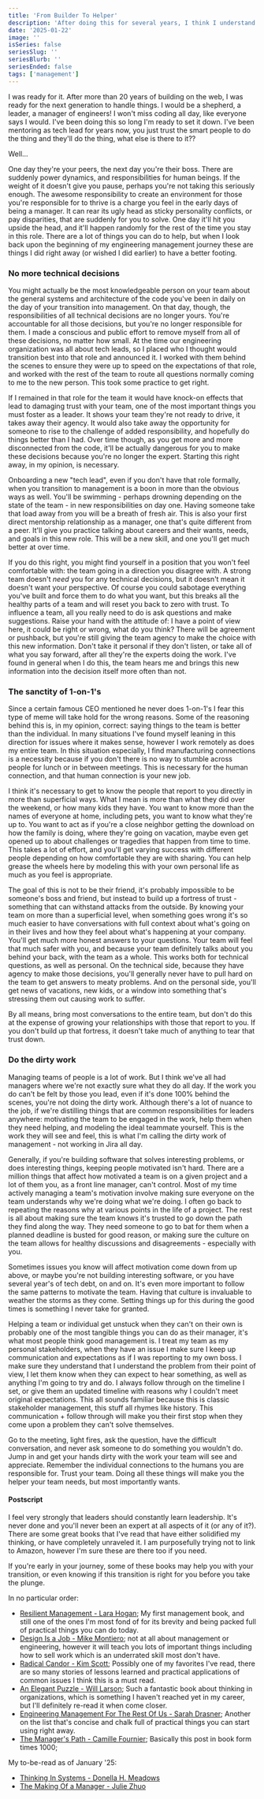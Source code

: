 ```yaml
---
title: 'From Builder To Helper'
description: 'After doing this for several years, I think I understand how to help someone that just started the journey transition into Engineering Management. These are the learnings from things that I changed on day one, and others I wish I changed on day one.'
date: '2025-01-22'
image: ''
isSeries: false
seriesSlug: ''
seriesBlurb: ''
seriesEnded: false
tags: ['management']
---
```


I was ready for it. After more than 20 years of building on the web, I was ready for the next generation to handle things. I would be a shepherd, a leader, a manager of engineers! I won't miss coding all day, like everyone says I would. I've been doing this so long I'm ready to set it down. I've been mentoring as tech lead for years now, you just trust the smart people to do the thing and they'll do the thing, what else is there to it??

Well...

One day they're your peers, the next day you're their boss. There are suddenly power dynamics, and responsibilities for human beings. If the weight of it doesn't give you pause, perhaps you're not taking this seriously enough. The awesome responsibility to create an environment for those you're responsible for to thrive is a charge you feel in the early days of being a manager. It can rear its ugly head as sticky personality conflicts, or pay disparities, that are suddenly for you to solve. One day it'll hit you upside the head, and it'll happen randomly for the rest of the time you stay in this role. There are a lot of things you can do to help, but when I look back upon the beginning of my engineering management journey these are things I did right away (or wished I did earlier) to have a better footing.

### No more technical decisions

You might actually be the most knowledgeable person on your team about the general systems and architecture of the code you've been in daily on the day of your transition into management. On that day, though, the responsibilities of all technical decisions are no longer yours. You're accountable for all those decisions, but you're no longer responsible for them. I made a conscious and public effort to remove myself from all of these decisions, no matter how small. At the time our engineering organization was all about tech leads, so I placed who I thought would transition best into that role and announced it. I worked with them behind the scenes to ensure they were up to speed on the expectations of that role, and worked with the rest of the team to route all questions normally coming to me to the new person. This took some practice to get right.

If I remained in that role for the team it would have knock-on effects that lead to damaging trust with your team, one of the most important things you must foster as a leader. It shows your team they're not ready to drive, it takes away their agency. It would also take away the opportunity for someone to rise to the challenge of added responsibility, and hopefully do things better than I had. Over time though, as you get more and more disconnected from the code, it'll be actually dangerous for you to make these decisions because you're no longer the expert. Starting this right away, in my opinion, is necessary.

Onboarding a new "tech lead", even if you don't have that role formally, when you transition to management is a boon in more than the obvious ways as well. You'll be swimming - perhaps drowning depending on the state of the team - in new responsibilities on day one. Having someone take that load away from you will be a breath of fresh air. This is also your first direct mentorship relationship as a manager, one that's quite different from a peer. It'll give you practice talking about careers and their wants, needs, and goals in this new role. This will be a new skill, and one you'll get much better at over time.

If you do this right, you might find yourself in a position that you won't feel comfortable with: the team going in a direction you disagree with. A strong team doesn't *need* you for any technical decisions, but it doesn't mean it doesn't want your perspective. Of course you could sabotage everything you've built and force them to do what you want, but this breaks all the healthy parts of a team and will reset you back to zero with trust. To influence a team, all you really need to do is ask questions and make suggestions. Raise your hand with the attitude of: I have a point of view here, it could be right or wrong, what do you think? There will be agreement or pushback, but you're still giving the team agency to make the choice with this new information. Don't take it personal if they don't listen, or take all of what you say forward, after all they're the experts doing the work. I've found in general when I do this, the team hears me and brings this new information into the decision itself more often than not.

### The sanctity of 1-on-1's

Since a certain famous CEO mentioned he never does 1-on-1's I fear this type of meme will take hold for the wrong reasons. Some of the reasoning behind this is, in my opinion, correct: saying things to the team is better than the individual. In many situations I've found myself leaning in this direction for issues where it makes sense, however I work remotely as does my entire team. In this situation especially, I find manufacturing connections is a necessity because if you don't there is no way to stumble across people for lunch or in between meetings. This is necessary for the human connection, and that human connection is your new job.

I think it's necessary to get to know the people that report to you directly in more than superficial ways. What I mean is more than what they did over the weekend, or how many kids they have. You want to know more than the names of everyone at home, including pets, you want to know what they're up to. You want to act as if you're a close neighbor getting the download on how the family is doing, where they're going on vacation, maybe even get opened up to about challenges or tragedies that happen from time to time. This takes a lot of effort, and you'll get varying success with different people depending on how comfortable they are with sharing. You can help grease the wheels here by modeling this with your own personal life as much as you feel is appropriate.

The goal of this is not to be their friend, it's probably impossible to be someone's boss and friend, but instead to build up a fortress of trust - something that can withstand attacks from the outside. By knowing your team on more than a superficial level, when something goes wrong it's so much easier to have conversations with full context about what's going on in their lives and how they feel about what's happening at your company. You'll get much more honest answers to your questions. Your team will feel that much safer with you, and because your team definitely talks about you behind your back, with the team as a whole. This works both for technical questions, as well as personal. On the technical side, because they have agency to make those decisions, you'll generally never have to pull hard on the team to get answers to meaty problems. And on the personal side, you'll get news of vacations, new kids, or a window into something that's stressing them out causing work to suffer.

By all means, bring most conversations to the entire team, but don't do this at the expense of growing your relationships with those that report to you. If you don't build up that fortress, it doesn't take much of anything to tear that trust down.

### Do the dirty work

Managing teams of people is a lot of work. But I think we've all had managers where we're not exactly sure what they do all day. If the work you do can't be felt by those you lead, even if it's done 100% behind the scenes, you're not doing the dirty work. Although there's a lot of nuance to the job, if we're distilling things that are common responsibilities for leaders anywhere: motivating the team to be engaged in the work, help them when they need helping, and modeling the ideal teammate yourself. This is the work they will see and feel, this is what I'm calling the dirty work of management - not working in Jira all day.

Generally, if you're building software that solves interesting problems, or does interesting things, keeping people motivated isn't hard. There are a million things that affect how motivated a team is on a given project and a lot of them you, as a front line manager, can't control. Most of my time actively managing a team's motivation involve making sure everyone on the team understands why we're doing what we're doing. I often go back to repeating the reasons why at various points in the life of a project. The rest is all about making sure the team knows it's trusted to go down the path they find along the way. They need someone to go to bat for them when a planned deadline is busted for good reason, or making sure the culture on the team allows for healthy discussions and disagreements - especially with you.

Sometimes issues you know will affect motivation come down from up above, or maybe you're not building interesting software, or you have several year's of tech debt, on and on. It's even more important to follow the same patterns to motivate the team. Having that culture is invaluable to weather the storms as they come. Setting things up for this during the good times is something I never take for granted.

Helping a team or individual get unstuck when they can't on their own is probably one of the most tangible things you can do as their manager, it's what most people think good management is. I treat my team as my personal stakeholders, when they have an issue I make sure I keep up communication and expectations as if I was reporting to my own boss. I make sure they understand that I understand the problem from their point of view, I let them know when they can expect to hear something, as well as anything I'm going to try and do. I always follow through on the timeline I set, or give them an updated timeline with reasons why I couldn't meet original expectations. This all sounds familiar because this is classic stakeholder management, this stuff all rhymes like history. This communication + follow through will make you their first stop when they come upon a problem they can't solve themselves.

Go to the meeting, light fires, ask the question, have the difficult conversation, and never ask someone to do something you wouldn't do. Jump in and get your hands dirty with the work your team will see and appreciate. Remember the individual connections to the humans you are responsible for. Trust your team. Doing all these things will make you the helper your team needs, but most importantly wants.

#### Postscript

I feel very strongly that leaders should constantly learn leadership. It's never done and you'll never been an expert at all aspects of it (or any of it?). There are some great books that I've read that have either solidified my thinking, or have completely unraveled it. I am purposefully trying not to link to Amazon, however I'm sure these are there too if you need.

If you're early in your journey, some of these books may help you with your transition, or even knowing if this transition is right for you before you take the plunge.

In no particular order:

* [Resilient Management - Lara Hogan](https://abookapart.com/products/resilient-management); My first management book, and still one of the ones I'm most fond of for its brevity and being packed full of practical things you can do today.
* [Design Is a Job - Mike Montiero](https://abookapart.com/products/design-is-a-job.html); not at all about management or engineering, however it will teach you lots of important things including how to sell work which is an underrated skill most don't have.
* [Radical Candor - Kim Scott](https://bookshop.org/p/books/radical-candor-be-a-kick-ass-boss-without-losing-your-humanity-kim-scott/8486942?ean=9781250235374); Possibly one of my favorites I've read, there are so many stories of lessons learned and practical applications of common issues I think this is a must read.
* [An Elegant Puzzle - Will Larson](https://bookshop.org/p/books/an-elegant-puzzle-systems-of-engineering-management-will-larson/18697762?ean=9781732265189); Such a fantastic book about thinking in organizations, which is something I haven't reached yet in my career, but I'll definitely re-read it when come closer.
* [Engineering Management For The Rest Of Us - Sarah Drasner](https://bookshop.org/p/books/engineering-management-for-the-rest-of-us/18891496?ean=9798986769318&gad_source=1&gbraid=0AAAAACfld42sHceuKjP00LONMRkcdBPX1&gclid=Cj0KCQiAvP-6BhDyARIsAJ3uv7YdCBSDwFM4M1_3Tix0Ofcjeihb9UCAdevdJdxd5bZv6zpf5XHI48gaAnI3EALw_wcB); Another on the list that's concise and chalk full of practical things you can start using right away.
* [The Manager's Path - Camille Fournier](https://bookshop.org/p/books/the-manager-s-path-a-guide-for-tech-leaders-navigating-growth-and-change-camille-fournier/16637911?ean=9781491973899); Basically this post in book form times 1000;

My to-be-read as of January '25:

* [Thinking In Systems - Donella H. Meadows](https://bookshop.org/p/books/thinking-in-systems-international-bestseller-donella-meadows/8755142?ean=9781603580557)
* [The Making Of a Manager - Julie Zhuo](https://bookshop.org/p/books/the-making-of-a-manager-what-to-do-when-everyone-looks-to-you-julie-zhuo/12476618?ean=9780735219564)